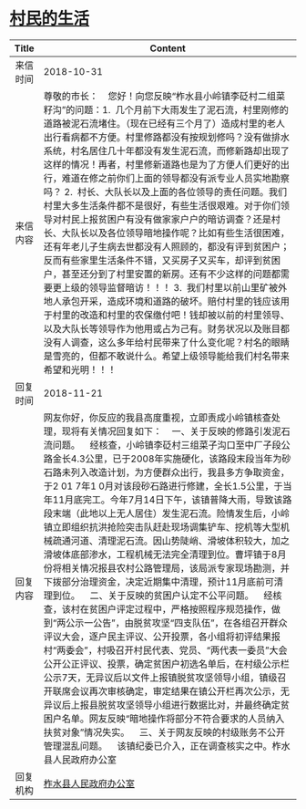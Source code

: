 # [村民的生活](http://www.shangluo.gov.cn/zmhd/ldxxxx.jsp?urltype=leadermail.LeaderMailContentUrl&wbtreeid=1112&leadermailid=4981)

| Title |                                                                                                                                                                                                                                                                                                                                                                 Content                                                                                                                                                                                                                                                                                                                                                                  |
|:-----:|------------------------------------------------------------------------------------------------------------------------------------------------------------------------------------------------------------------------------------------------------------------------------------------------------------------------------------------------------------------------------------------------------------------------------------------------------------------------------------------------------------------------------------------------------------------------------------------------------------------------------------------------------------------------------------------------------------------------------------------|
| 来信时间  | 2018-10-31                                                                                                                                                                                                                                                                                                                                                                                                                                                                                                                                                                                                                                                                                                                               |
| 来信内容  | 尊敬的市长：    您好！向您反映“柞水县小岭镇李砭村二组菜籽沟”的问题：1.  几个月前下大雨发生了泥石流，村里刚修的道路被泥石流堵住。（现在已经有三个月了）造成村里的老人出行看病都不方便。村里修路都没有按规划修吗？没有做排水系统，村名居住几十年都没有发生泥石流，而修新路却出现了这样的情况！再者，村里修新道路也是为了方便人们更好的出行，难道在修之前你们上面的领导都没有派专业人员实地勘察吗？ 2.  村长、大队长以及上面的各位领导的责任问题。我们村里大多生活条件都不是很好，有些生活很艰难。对于你们领导对村民上报贫困户有没有做家家户户的暗访调查？还是村长、大队长以及各位领导暗地操作呢？比如有些生活很困难，还有年老儿子生病去世都没有人照顾的，都没有评到贫困户；反而有些家里生活条件不错，又买房子又买车，却评到贫困户，甚至还分到了村里安置的新房。还有不少这样的问题都需要更上级的领导监督暗访！！！ 3.  我们村里以前山里矿被外地人承包开采，造成环境和道路的破坏。赔付村里的钱应该用于村里的改造和村里的农保缴付吧！钱却被以前的村里领导、以及大队长等领导作为他用或占为己有。财务状况以及账目都没有人调查，这么多年给村民带来了什么变化呢？村名的眼睛是雪亮的，但都不敢说什么。希望上级领导能给我们村名带来希望和光明！！！                                                                                                                                                           |
| 回复时间  | 2018-11-21                                                                                                                                                                                                                                                                                                                                                                                                                                                                                                                                                                                                                                                                                                                               |
| 回复内容  | 网友你好，你反应的我县高度重视，立即责成小岭镇核查处理，现将有关情况回复如下：    一、关于反映的修路引发泥石流问题。    经核查，小岭镇李砭村三组菜子沟口至中厂子段公路金长4.3公里，已于2008年实施硬化，该路段末段当年为砂石路未列入改造计划，为方便群众出行，我县多方争取资金，于2 01 7年1 0月对该段砂石路进行修建，全长1.5公里，于当年11月底完工。今年7月14日下午，该镇普降大雨，导致该路段末端（此地以上无人居住）发生泥石流。险情发生后，小岭镇立即组织抗洪抢险突击队赶赴现场调集铲车、挖机等大型机械疏通河道、清理泥石流。因山势陡峭、滑坡体积较大，加之滑坡体底部渗水，工程机械无法完全清理到位。曹坪镇于8月份将相关情况报县农村公路管理局，该局派专家现场勘测，并下拨部分治理资金，决定近期集中清理，预计11月底前可清理到位。    二、关于反映的贫困户认定不公平问题。    经核查，该村在贫困户评定过程中，严格按照程序规范操作，做到“两公示一公告”，由脱贫攻坚“四支队伍”，在各组召开群众评议大会，逐户民主评议、公开投票，各小组将初评结果报村“两委会”，村吸召开村民代表、党员、“两代表一委员”大会公开公正评议、投票，确定贫困户初选名单后，在村级公示栏公示7天，无异议后以文件上报镇脱贫攻坚领导小组，镇级召开联席会议再次审核确定，审定结果在镇公开栏再次公示，无异议后上报县脱贫攻坚领导小组进行数据比对，并最终确定贫困户名单。网友反映“暗地操作将部分不符合要求的人员纳入扶贫对象”情况失实。    三、关于网友反映的村级账务不公开管理混乱问题。    该镇纪委已介入，正在调查核实之中。柞水县人民政府办公室 |
| 回复机构  | [柞水县人民政府办公室](../../category/agencies/柞水县人民政府办公室.md)                                                                                                                                                                                                                                                                                                                                                                                                                                                                                                                                                                                                                                                                                      |